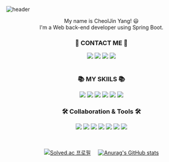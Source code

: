 ![header](https://capsule-render.vercel.app/api?type=waving&color=auto&height=220&section=header&text=Hello%20World!&fontSize=60&animation=fadeIn&fontAlignY=38&desc=I'm%20CheolJin%20Yang!&descAlignY=58&descAlign=60)

<div align=center> My name is CheolJin Yang! 😃 </div>
<div align=center> I'm a Web back-end developer using Spring Boot.  </div>


### <div align=center> 🌈 CONTACT ME 🌈 </div>

<div align=center> 
<a href="https://velog.io/@ironjin"><img src="https://img.shields.io/badge/BLOG-20C997?style=flat&logo=VELOG&logoColor=white"/></a> <img src="https://img.shields.io/badge/PORTFOLIO-000000?style=flat&logo=NOTION&logoColor=white"/> <img src="https://img.shields.io/badge/INSTAGRAM-E4405F?style=flat&logo=INSTAGRAM&logoColor=white"/> <img src="https://img.shields.io/badge/gra1259@naver.com-03C75A?style=flat&logo=naver&logoColor=white"/>
</div>

<br>

### <div align=center> 📚 MY SKIILS 📚 </div>
<div align=center> <img src="https://img.shields.io/badge/JAVA-007396?style=flat"/>  <img src="https://img.shields.io/badge/Spring Boot-6DB33F?style=flat&logo=SPRING BOOT&logoColor=white"/> <img src="https://img.shields.io/badge/Spring-6DB33F?style=flat&logo=SPRING&logoColor=white"/> <img src="https://img.shields.io/badge/MySQL-4479A1?style=flat&logo=MYSQL&logoColor=white"/> <img src="https://img.shields.io/badge/JPA-006600?style=flat"/> <img src="https://img.shields.io/badge/MyBatis-41454A?style=flat"/> </div>

### <div align=center> 🛠 Collaboration & Tools 🛠 </h2> </div>
<div align=center> <img src="https://img.shields.io/badge/NOTION-000000?style=flat&logo=NOTION&logoColor=white"/> <img src="https://img.shields.io/badge/Git-F05032?style=flat&logo=Git&logoColor=white"/>  <img src="https://img.shields.io/badge/Github-181717?style=flat&logo=Github&logoColor=white"/>  <img src="https://img.shields.io/badge/Postman-FF6C37?style=flat&logo=postman&logoColor=white"/> <img src="https://img.shields.io/badge/Eclipse-2C2255?style=flat&logo=ECLIPSE IDE&logoColor=white"/> <img src="https://img.shields.io/badge/IntelliJ-000000?style=flat&logo=INTELLIJ IDEA&logoColor=white"/> <img src="https://img.shields.io/badge/Android Studio-3DDC84?style=flat&logo=ANDROID STUDIO&logoColor=white"/> </div>

<br>
<br>

<div align=center>

[![Solved.ac
프로필](http://mazassumnida.wtf/api/v2/generate_badge?boj=zxc2346)](https://solved.ac/zxc2346)&nbsp;&nbsp;&nbsp;&nbsp;
[![Anurag's GitHub stats](https://github-readme-stats.vercel.app/api?username=IronJin)](https://github.com/gra1259@naver.com/github-readme-stats)

</div>
